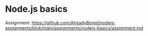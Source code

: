 # Node.js basics

Assignment: https://github.com/AlreadyBored/nodejs-assignments/blob/main/assignments/nodejs-basics/assignment.md